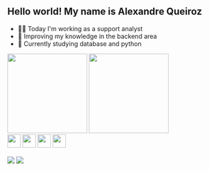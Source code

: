 ## Hello world! My name is Alexandre Queiroz

- 🐱‍👤 Today I'm working as a support analyst
- 🧐 Improving my knowledge in the backend area
- 🤔 Currently studying database and python
<div>
 <img height= "180cm" src= "https://github-readme-stats.vercel.app/api?username=Owaleee&show_icons=true&theme=transparent">
 <img height= "180cm" src= "https://github-readme-stats.vercel.app/api/top-langs/?username=Owaleee&layout=compact&theme=transparent">
</div>

<div>
  <img height= "30cm" src= "https://img.shields.io/badge/Python-14354C?style=for-the-badge&logo=python&logoColor=white">
  <img height= "30cm" src= "https://img.shields.io/badge/JavaScript-323330?style=for-the-badge&logo=javascript&logoColor=F7DF1E">
  <img height= "30cm" src= "https://img.shields.io/badge/HTML5-E34F26?style=for-the-badge&logo=html5&logoColor=white">
  <img height= "30cm" src= "https://img.shields.io/badge/CSS3-1572B6?style=for-the-badge&logo=css3&logoColor=white">
</div><br/>

<div>
 <a href="https://discord.com/channels/@owalee" target="_blank"><img src="https://img.shields.io/badge/Discord-7289DA?style=for-the-badge&logo=discord&logoColor=white](https://discord.com/channels/@me/1169690431035023543" target="_blank"></a>
 <a href="https://www.linkedin.com/in/alexandre-queiroz2001/" target="_blank"><img src="https://img.shields.io/badge/-LinkedIn-%230077B5?style=for-the-badge&logo=linkedin&logoColor=white" target="_blank"></a>
</div>
